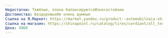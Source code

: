 ```yaml
---
Недостатки: Тяжёлые, плохо балансируютсяИзносостойкие
Достоинства: БездорожьеНе очень шумные
Ссылка на Я.Маркет: https://market.yandex.ru/product--avtomobilnaia-shina-cordiant-all-terrain-letniaia/5081372/reviews?page=2
Ссылка на магазин: https://shinapoint.ru/catalog/tires/cordiant/all_terrain_1/93024/
Цена: 4960
---
```

